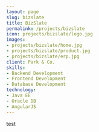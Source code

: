 ```yaml
---
layout: page
slug: bizslate
title: BizSlate
permalink: /projects/bizslate
icon: projects/bizslate/logo.jpg
images:
- projects/bizslate/home.jpg
- projects/bizslate/product.jpg
- projects/bizslate/erp.jpg
client: Park & Co.
skills:
- Backend Development
- Frontend Development
- Database Development
technology:
- Java EE
- Oracle DB
- AngularJS
---
```


test
